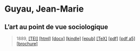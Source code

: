 # Guyau, Jean-Marie
## L’art au point de vue sociologique

> 1889,  <a title="Source XML/TEI" class="mime48 tei" href="https://hurlus.github.io/tei/guyau1889_art.xml">[TEI]</a>  <a title="HTML une page" class="mime48 html" href="https://hurlus.github.io/guyau1889_art/guyau1889_art.html">[html]</a>  <a title="Bureautique (LibreOffice, MS.Word)" class="mime48 docx" href="https://hurlus.github.io/guyau1889_art/guyau1889_art.docx">[docx]</a>  <a title="Amazon.kindle" class="mime48 mobi" href="https://hurlus.github.io/guyau1889_art/guyau1889_art.mobi">[kindle]</a>  <a title="EPUB, pour liseuses et téléphones" class="mime48 epub" href="https://hurlus.github.io/guyau1889_art/guyau1889_art.epub">[epub]</a>  <a title="LaTeX" class="mime48 tex" href="https://hurlus.github.io/guyau1889_art/guyau1889_art.tex">[TeX]</a>  <a title="PDF à imprimer, A4 2 colonnes" class="mime48 pdf" href="https://hurlus.github.io/guyau1889_art/guyau1889_art.pdf">[pdf]</a>  <a title="PDF à lire, A5 une colonne" class="mime48 a5" href="https://hurlus.github.io/guyau1889_art/guyau1889_art_a5.pdf">[pdf a5]</a>  <a title="Brochure à agrafer, pdf imposé pour imprimante recto/verso" class="mime48 brochure" href="https://hurlus.github.io/guyau1889_art/guyau1889_art_brochure.pdf">[brochure]</a> 
